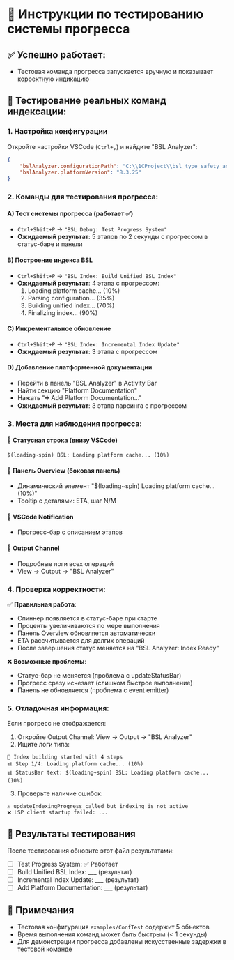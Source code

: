 # 🧪 Инструкции по тестированию системы прогресса

## ✅ Успешно работает:
- Тестовая команда прогресса запускается вручную и показывает корректную индикацию

## 🚀 Тестирование реальных команд индексации:

### 1. Настройка конфигурации

Откройте настройки VSCode (`Ctrl+,`) и найдите "BSL Analyzer":

```json
{
    "bslAnalyzer.configurationPath": "C:\\1CProject\\bsl_type_safety_analyzer\\examples\\ConfTest",
    "bslAnalyzer.platformVersion": "8.3.25"
}
```

### 2. Команды для тестирования прогресса:

#### A) Тест системы прогресса (работает ✅)
- `Ctrl+Shift+P` → `"BSL Debug: Test Progress System"`
- **Ожидаемый результат**: 5 этапов по 2 секунды с прогрессом в статус-баре и панели

#### B) Построение индекса BSL
- `Ctrl+Shift+P` → `"BSL Index: Build Unified BSL Index"`  
- **Ожидаемый результат**: 4 этапа с прогрессом:
  1. Loading platform cache... (10%)
  2. Parsing configuration... (35%) 
  3. Building unified index... (70%)
  4. Finalizing index... (90%)

#### C) Инкрементальное обновление
- `Ctrl+Shift+P` → `"BSL Index: Incremental Index Update"`
- **Ожидаемый результат**: 3 этапа с прогрессом

#### D) Добавление платформенной документации
- Перейти в панель "BSL Analyzer" в Activity Bar
- Найти секцию "Platform Documentation" 
- Нажать "➕ Add Platform Documentation..."
- **Ожидаемый результат**: 3 этапа парсинга с прогрессом

### 3. Места для наблюдения прогресса:

#### 🎯 Статусная строка (внизу VSCode)
```
$(loading~spin) BSL: Loading platform cache... (10%)
```

#### 🎯 Панель Overview (боковая панель)
- Динамический элемент "$(loading~spin) Loading platform cache... (10%)"
- Tooltip с деталями: ETA, шаг N/M

#### 🎯 VSCode Notification
- Прогресс-бар с описанием этапов

#### 🎯 Output Channel
- Подробные логи всех операций
- View → Output → "BSL Analyzer"

### 4. Проверка корректности:

✅ **Правильная работа**:
- Спиннер появляется в статус-баре при старте
- Проценты увеличиваются по мере выполнения
- Панель Overview обновляется автоматически
- ETA рассчитывается для долгих операций
- После завершения статус меняется на "BSL Analyzer: Index Ready"

❌ **Возможные проблемы**:
- Статус-бар не меняется (проблема с updateStatusBar)
- Прогресс сразу исчезает (слишком быстрое выполнение)
- Панель не обновляется (проблема с event emitter)

### 5. Отладочная информация:

Если прогресс не отображается:
1. Откройте Output Channel: View → Output → "BSL Analyzer"
2. Ищите логи типа:
```
🚀 Index building started with 4 steps
📊 Step 1/4: Loading platform cache... (10%)
📊 StatusBar text: $(loading~spin) BSL: Loading platform cache... (10%)
```

3. Проверьте наличие ошибок:
```
⚠️ updateIndexingProgress called but indexing is not active
❌ LSP client startup failed: ...
```

## 🎯 Результаты тестирования

После тестирования обновите этот файл результатами:

- [ ] Test Progress System: ✅ Работает
- [ ] Build Unified BSL Index: ___ (результат)
- [ ] Incremental Index Update: ___ (результат)  
- [ ] Add Platform Documentation: ___ (результат)

## 📝 Примечания

- Тестовая конфигурация `examples/ConfTest` содержит 5 объектов
- Время выполнения команд может быть быстрым (< 1 секунды)
- Для демонстрации прогресса добавлены искусственные задержки в тестовой команде